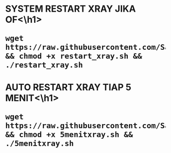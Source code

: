 <h1>SYSTEM RESTART XRAY JIKA OF<\h1>
<pre><code>wget https://raw.githubusercontent.com/Sandhj/Xrayhandle/main/restart_xray.sh && chmod +x restart_xray.sh && ./restart_xray.sh</code></pre>
<h1>AUTO RESTART XRAY TIAP 5 MENIT<\h1>
<pre><code>wget https://raw.githubusercontent.com/Sandhj/Xrayhandle/main/5menitxray.sh && chmod +x 5menitxray.sh && ./5menitxray.sh</code></pre>
